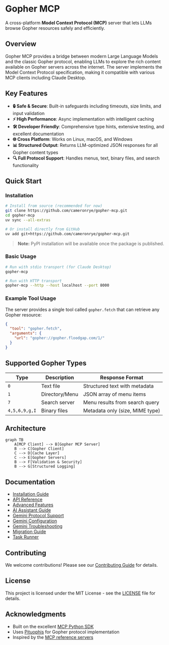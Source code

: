 # Gopher MCP

A cross-platform **Model Context Protocol (MCP)** server that lets LLMs browse Gopher resources safely and efficiently.

## Overview

Gopher MCP provides a bridge between modern Large Language Models and the classic Gopher protocol, enabling LLMs to explore the rich content available on Gopher servers across the internet. The server implements the Model Context Protocol specification, making it compatible with various MCP clients including Claude Desktop.

## Key Features

- **🔒 Safe & Secure**: Built-in safeguards including timeouts, size limits, and input validation
- **⚡ High Performance**: Async implementation with intelligent caching
- **🛠️ Developer Friendly**: Comprehensive type hints, extensive testing, and excellent documentation
- **🌐 Cross Platform**: Works on Linux, macOS, and Windows
- **📊 Structured Output**: Returns LLM-optimized JSON responses for all Gopher content types
- **🔍 Full Protocol Support**: Handles menus, text, binary files, and search functionality

## Quick Start

### Installation

```bash
# Install from source (recommended for now)
git clone https://github.com/cameronrye/gopher-mcp.git
cd gopher-mcp
uv sync --all-extras

# Or install directly from GitHub
uv add git+https://github.com/cameronrye/gopher-mcp.git
```

> **Note:** PyPI installation will be available once the package is published.

### Basic Usage

```bash
# Run with stdio transport (for Claude Desktop)
gopher-mcp

# Run with HTTP transport
gopher-mcp --http --host localhost --port 8000
```

### Example Tool Usage

The server provides a single tool called `gopher.fetch` that can retrieve any Gopher resource:

```json
{
  "tool": "gopher.fetch",
  "arguments": {
    "url": "gopher://gopher.floodgap.com/1/"
  }
}
```

## Supported Gopher Types

| Type | Description | Response Format |
|------|-------------|-----------------|
| `0` | Text file | Structured text with metadata |
| `1` | Directory/Menu | JSON array of menu items |
| `7` | Search server | Menu results from search query |
| `4,5,6,9,g,I` | Binary files | Metadata only (size, MIME type) |

## Architecture

```mermaid
graph TB
    A[MCP Client] --> B[Gopher MCP Server]
    B --> C[Gopher Client]
    C --> D[Cache Layer]
    C --> E[Gopher Servers]
    B --> F[Validation & Security]
    B --> G[Structured Logging]
```

## Documentation

- [Installation Guide](installation.md)
- [API Reference](api-reference.md)
- [Advanced Features](advanced-features.md)
- [AI Assistant Guide](ai-assistant-guide.md)
- [Gemini Protocol Support](gemini-support.md)
- [Gemini Configuration](gemini-configuration.md)
- [Gemini Troubleshooting](gemini-troubleshooting.md)
- [Migration Guide](migration-guide.md)
- [Task Runner](task-runner.md)

## Contributing

We welcome contributions! Please see our [Contributing Guide](../CONTRIBUTING.md) for details.

## License

This project is licensed under the MIT License - see the [LICENSE](../LICENSE) file for details.

## Acknowledgments

- Built on the excellent [MCP Python SDK](https://github.com/modelcontextprotocol/python-sdk)
- Uses [Pituophis](https://pypi.org/project/Pituophis/) for Gopher protocol implementation
- Inspired by the [MCP reference servers](https://github.com/modelcontextprotocol/servers)
